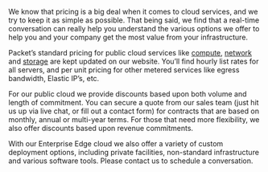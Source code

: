 <!--<meta>
{
    "title":"Pricing & Discounts",
    "description":"Learn more about Pricing & Discounts at Packet",
    "date": "11/21/2019",
    "tag":["Pricing", "Discounts"]
}
</meta>-->
We know that pricing is a big deal when it comes to cloud services, and we try to keep it as simple as possible. That being said, we find that a real-time conversation can really help you understand the various options we offer to help you and your company get the most value from your infrastructure.

Packet’s standard pricing for public cloud services like [compute](https://www.packet.com/cloud/servers/), [network](https://www.packet.com/cloud/network/) and [storage](https://www.packet.com/cloud/storage/) are kept updated on our website. You’ll find hourly list rates for all servers, and per unit pricing for other metered services like egress bandwidth, Elastic IP’s, etc.

For our public cloud we provide discounts based upon both volume and length of commitment. You can secure a quote from our sales team (just hit us up via live chat, or fill out a contact form) for contracts that are based on monthly, annual or multi-year terms. For those that need more flexibility, we also offer discounts based upon revenue commitments. 

With our Enterprise Edge cloud we also offer a variety of custom deployment options, including private facilities, non-standard infrastructure and various software tools.  Please contact us to schedule a conversation.
